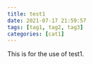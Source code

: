 ```yaml
---
title: test1
date: 2021-07-17 21:59:57
tags: [tag1, tag2, tag3]
categories: [cat1]
---
```

This is for the use of test1.